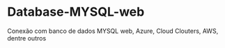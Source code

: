 # Database-MYSQL-web
Conexão com banco de dados MYSQL web, Azure, Cloud Clouters, AWS, dentre outros
